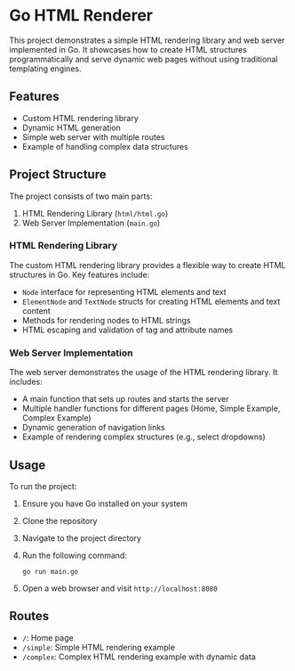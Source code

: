 # Go HTML Renderer

This project demonstrates a simple HTML rendering library and web server implemented in Go. It showcases how to create HTML structures programmatically and serve dynamic web pages without using traditional templating engines.

## Features

- Custom HTML rendering library
- Dynamic HTML generation
- Simple web server with multiple routes
- Example of handling complex data structures

## Project Structure

The project consists of two main parts:

1. HTML Rendering Library (`html/html.go`)
2. Web Server Implementation (`main.go`)

### HTML Rendering Library

The custom HTML rendering library provides a flexible way to create HTML structures in Go. Key features include:

- `Node` interface for representing HTML elements and text
- `ElementNode` and `TextNode` structs for creating HTML elements and text content
- Methods for rendering nodes to HTML strings
- HTML escaping and validation of tag and attribute names

### Web Server Implementation

The web server demonstrates the usage of the HTML rendering library. It includes:

- A main function that sets up routes and starts the server
- Multiple handler functions for different pages (Home, Simple Example, Complex Example)
- Dynamic generation of navigation links
- Example of rendering complex structures (e.g., select dropdowns)

## Usage

To run the project:

1. Ensure you have Go installed on your system
2. Clone the repository
3. Navigate to the project directory
4. Run the following command:

   ```go run main.go```

5. Open a web browser and visit `http://localhost:8080`

## Routes

- `/`: Home page
- `/simple`: Simple HTML rendering example
- `/complex`: Complex HTML rendering example with dynamic data
